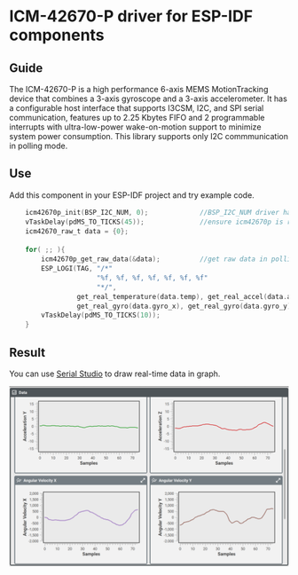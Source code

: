 # ICM-42670-P driver for ESP-IDF components

## Guide

The ICM-42670-P is a high performance 6-axis MEMS MotionTracking device that combines a 3-axis gyroscope and a 3-axis accelerometer. It has a configurable host interface that supports I3CSM, I2C, and SPI serial communication, features up to 2.25 Kbytes FIFO and 2 programmable interrupts with ultra-low-power wake-on-motion support to minimize system power consumption. This library supports only I2C commmunication in polling mode.

## Use

Add this component in your ESP-IDF project and try example code.

```c
    icm42670p_init(BSP_I2C_NUM, 0);             //BSP_I2C_NUM driver has been installed before
    vTaskDelay(pdMS_TO_TICKS(45));              //ensure icm42670p is ready
    icm42670_raw_t data = {0};

    for( ;; ){
        icm42670p_get_raw_data(&data);          //get raw data in polling mode
        ESP_LOGI(TAG, "/*"
                      "%f, %f, %f, %f, %f, %f, %f"
                      "*/",
                 get_real_temperature(data.temp), get_real_accel(data.accel_x), get_real_accel(data.accel_y), get_real_accel(data.accel_y),
                 get_real_gyro(data.gyro_x), get_real_gyro(data.gyro_y), get_real_gyro(data.gyro_z));
        vTaskDelay(pdMS_TO_TICKS(10));
    }
```



## Result

You can use [Serial Studio](*https://github.com/Serial-Studio/Serial-Studio*) to draw real-time data in graph.

![image-20230612165340537](./assets/image-20230612165340537.png)
